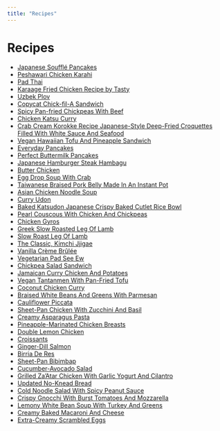 ```yaml
---
title: "Recipes"
---
```


# Recipes

- [Japanese Soufflé Pancakes](./japanese-souffl%C3%A9-pancakes.md)
- [Peshawari Chicken Karahi](./peshawari-chicken-karahi.md)
- [Pad Thai](./pad-thai.md)
- [Karaage Fried Chicken Recipe by
  Tasty](./karaage-fried-chicken-recipe-by-tasty.md)
- [Uzbek Plov](./uzbek-plov.md)
- [Copycat Chick-fil-A Sandwich](./copycat-chick-fil-a-sandwich.md)
- [Spicy Pan-fried Chickpeas With Beef](./spicy-pan-fried-chickpeas-with-beef.md)
- [Chicken Katsu Curry](./chicken-katsu-curry.md)
- [Crab Cream Korokke Recipe Japanese-Style Deep-Fried Croquettes
  Filled With White Sauce And Seafood](./crab-cream-korokke-recipe-japanese-style-deep-fried-croquettes-filled-with-white-sauce-and-seafood.md)
- [Vegan Hawaiian Tofu And Pineapple
  Sandwich](./vegan-hawaiian-tofu-and-pineapple-sandwich.md)
- [Everyday Pancakes](./everyday-pancakes.md)
- [Perfect Buttermilk Pancakes](./perfect-buttermilk-pancakes.md)
- [Japanese Hamburger Steak Hambagu](./japanese-hamburger-steak-hambagu.md)
- [Butter Chicken](./butter-chicken.md)
- [Egg Drop Soup With Crab](./egg-drop-soup-with-crab.md)
- [Taiwanese Braised Pork Belly Made In An Instant Pot](./taiwanese-braised-pork-belly-made-in-an-instant-pot.md)
- [Asian Chicken Noodle Soup](./asian-chicken-noodle-soup.md)
- [Curry Udon](./curry-udon.md)
- [Baked Katsudon Japanese Crispy Baked Cutlet Rice Bowl](./baked-katsudon-japanese-crispy-baked-cutlet-rice-bowl.md)
- [Pearl Couscous With Chicken And Chickpeas](./pearl-couscous-with-chicken-and-chickpeas.md)
- [Chicken Gyros](./chicken-gyros.md)
- [Greek Slow Roasted Leg Of Lamb](./greek-slow-roasted-leg-of-lamb.md)
- [Slow Roast Leg Of Lamb](./slow-roast-leg-of-lamb.md)
- [The Classic, Kimchi Jjigae](./the-classic-kimchi-jjigae.md)
- [Vanilla Crème Brûlée](./vanilla-creme-brulee.md)
- [Vegetarian Pad See Ew](./vegetarian-pad-see-ew.md)
- [Chickpea Salad Sandwich](./chickpea-salad-sandwich.md)
- [Jamaican Curry Chicken And Potatoes](./jamaican-curry-chicken-and-potatoes)
- [Vegan Tantanmen With Pan-Fried Tofu](./vegan-tantanmen-with-pan-fried-tofu)
- [Coconut Chicken Curry](./coconut-chicken-curry)
- [Braised White Beans And Greens With Parmesan](./braised-white-beans-and-greens-with-parmesan)
- [Cauliflower Piccata](./cauliflower-piccata)
- [Sheet-Pan Chicken With Zucchini And Basil](./sheet-pan-chicken-with-zucchini-and-basil)
- [Creamy Asparagus Pasta](./creamy-asparagus-pasta)
- [Pineapple-Marinated Chicken Breasts](./pineapple-marinated-chicken-breasts)
- [Double Lemon Chicken](./double-lemon-chicken)
- [Croissants](./croissants)
- [Ginger-Dill Salmon](./ginger-dill-salmon)
- [Birria De Res](./birria-de-res)
- [Sheet-Pan Bibimbap](./sheet-pan-bibimbap)
- [Cucumber-Avocado Salad](./cucumber-avocado-salad)
- [Grilled Za’Atar Chicken With Garlic Yogurt And Cilantro](./grilled-zaatar-chicken-with-garlic-yogurt-and-cilantro)
- [Updated No-Knead Bread](./updated-no-knead-bread)
- [Cold Noodle Salad With Spicy Peanut Sauce](./cold-noodle-salad-with-spicy-peanut-sauce)
- [Crispy Gnocchi With Burst Tomatoes And Mozzarella](./crispy-gnocchi-with-burst-tomatoes-and-mozzarella)
- [Lemony White Bean Soup With Turkey And Greens](./lemony-white-bean-soup-with-turkey-and-greens)
- [Creamy Baked Macaroni And Cheese](./creamy-baked-macaroni-and-cheese)
- [Extra-Creamy Scrambled Eggs](./extra-creamy-scrambled-eggs)
